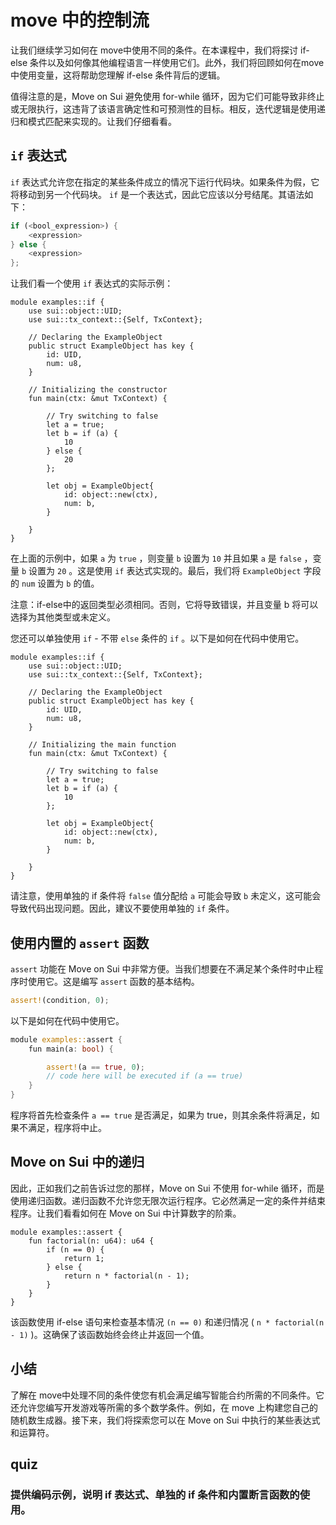 #  move 中的控制流

让我们继续学习如何在 move中使用不同的条件。在本课程中，我们将探讨 if-else 条件以及如何像其他编程语言一样使用它们。此外，我们将回顾如何在move中使用变量，这将帮助您理解 if-else 条件背后的逻辑。

值得注意的是，Move on Sui 避免使用 for-while 循环，因为它们可能导致非终止或无限执行，这违背了该语言确定性和可预测性的目标。相反，迭代逻辑是使用递归和模式匹配来实现的。让我们仔细看看。

##  `if` 表达式

`if` 表达式允许您在指定的某些条件成立的情况下运行代码块。如果条件为假，它将移动到另一个代码块。 `if` 是一个表达式，因此它应该以分号结尾。其语法如下：

```rust
if (<bool_expression>) {
	<expression> 
} else {
	<expression>
};
```

让我们看一个使用 `if` 表达式的实际示例：

```move
module examples::if {
	use sui::object::UID;
	use sui::tx_context::{Self, TxContext};

	// Declaring the ExampleObject
	public struct ExampleObject has key {
		id: UID,
		num: u8,
	}

	// Initializing the constructor
	fun main(ctx: &mut TxContext) {

		// Try switching to false
		let a = true;
		let b = if (a) {
			10
		} else {
			20
		};
		
		let obj = ExampleObject{
			id: object::new(ctx),
			num: b,
		}

	}
}
```

在上面的示例中，如果 `a` 为 `true` ，则变量 `b` 设置为 `10` 并且如果 `a` 是 `false` ，变量 `b` 设置为 `20` 。这是使用 `if` 表达式实现的。最后，我们将 `ExampleObject` 字段的 `num` 设置为 `b` 的值。

注意：if-else中的返回类型必须相同。否则，它将导致错误，并且变量 b 将可以选择为其他类型或未定义。

您还可以单独使用 `if` - 不带 `else` 条件的 `if` 。以下是如何在代码中使用它。

```move
module examples::if {
	use sui::object::UID;
	use sui::tx_context::{Self, TxContext};

	// Declaring the ExampleObject
	public struct ExampleObject has key {
		id: UID,
		num: u8,
	}

	// Initializing the main function
	fun main(ctx: &mut TxContext) {

		// Try switching to false
		let a = true;
		let b = if (a) {
			10
		};

		let obj = ExampleObject{
			id: object::new(ctx),
			num: b,
		}

    }
}
```

请注意，使用单独的 if 条件将 `false` 值分配给 `a` 可能会导致 `b` 未定义，这可能会导致代码出现问题。因此，建议不要使用单独的 `if` 条件。

## 使用内置的 `assert` 函数

`assert` 功能在 Move on Sui 中非常方便。当我们想要在不满足某个条件时中止程序时使用它。这是编写 `assert` 函数的基本结构。

```rust
assert!(condition, 0);
```

以下是如何在代码中使用它。

```rust
module examples::assert {
	fun main(a: bool) {

		assert!(a == true, 0);
		// code here will be executed if (a == true)
    }
}
```

程序将首先检查条件 `a == true` 是否满足，如果为 true，则其余条件将满足，如果不满足，程序将中止。

## Move on Sui 中的递归

因此，正如我们之前告诉过您的那样，Move on Sui 不使用 for-while 循环，而是使用递归函数。递归函数不允许您无限次运行程序。它必然满足一定的条件并结束程序。让我们看看如何在 Move on Sui 中计算数字的阶乘。

```move
module examples::assert {
	fun factorial(n: u64): u64 {
		if (n == 0) {
			return 1;
		} else {
			return n * factorial(n - 1);
		}
	}
}
```

该函数使用 if-else 语句来检查基本情况 `(n == 0)` 和递归情况 ( `n * factorial(n - 1)` )。这确保了该函数始终会终止并返回一个值。

## 小结

了解在 move中处理不同的条件使您有机会满足编写智能合约所需的不同条件。它还允许您编写开发游戏等所需的多个数学条件。例如，在 move 上构建您自己的随机数生成器。接下来，我们将探索您可以在 Move on Sui 中执行的某些表达式和运算符。



## quiz

### 提供编码示例，说明 if 表达式、单独的 if 条件和内置断言函数的使用。